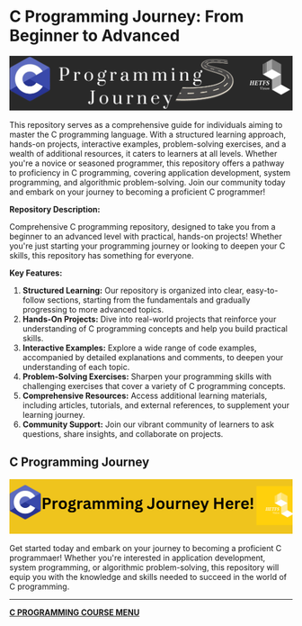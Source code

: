 # C Programming Journey: From Beginner to Advanced

[![Images/C-roadmap](/Images/C-roadmap.png)](courseMenu.md)

This repository serves as a comprehensive guide for individuals aiming to master the C programming language. With a structured learning approach, hands-on projects, interactive examples, problem-solving exercises, and a wealth of additional resources, it caters to learners at all levels. Whether you're a novice or seasoned programmer, this repository offers a pathway to proficiency in C programming, covering application development, system programming, and algorithmic problem-solving. Join our community today and embark on your journey to becoming a proficient C programmer!

**Repository Description:**

Comprehensive C programming repository, designed to take you from a beginner to an advanced level with practical, hands-on projects! Whether you're just starting your programming journey or looking to deepen your C skills, this repository has something for everyone.

**Key Features:**

1. **Structured Learning:** Our repository is organized into clear, easy-to-follow sections, starting from the fundamentals and gradually progressing to more advanced topics.
2. **Hands-On Projects:** Dive into real-world projects that reinforce your understanding of C programming concepts and help you build practical skills.
3. **Interactive Examples:** Explore a wide range of code examples, accompanied by detailed explanations and comments, to deepen your understanding of each topic.
4. **Problem-Solving Exercises:** Sharpen your programming skills with challenging exercises that cover a variety of C programming concepts.
5. **Comprehensive Resources:** Access additional learning materials, including articles, tutorials, and external references, to supplement your learning journey.
6. **Community Support:** Join our vibrant community of learners to ask questions, share insights, and collaborate on projects.

## C Programming Journey

[![C Programming Journey](/Images/CProgrammingJourney.png)](courseMenu.md)

Get started today and embark on your journey to becoming a proficient C programmaer!
Whether you're interested in application development, system programming, or algorithmic problem-solving, this repository will equip you with the knowledge and skills needed to succeed in the world of C programming.

---

[**C PROGRAMMING COURSE MENU**](courseMenu.md#c-programming-cours-menu)
